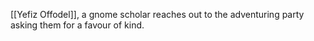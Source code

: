 [[Yefiz Offodel]], a gnome scholar reaches out to the adventuring party asking them for a favour of kind.